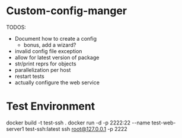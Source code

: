 # Custom-config-manger
TODOS:
- Document how to create a config
    - bonus, add a wizard?
- invalid config file exception
- allow for latest version of package
- str/print reprs for objects
- parallelization per host 
- restart tests
- actually configure the web service

# Test Environment
docker build -t test-ssh .
docker run -d -p 2222:22 --name test-web-server1 test-ssh:latest
ssh root@127.0.0.1 -p 2222